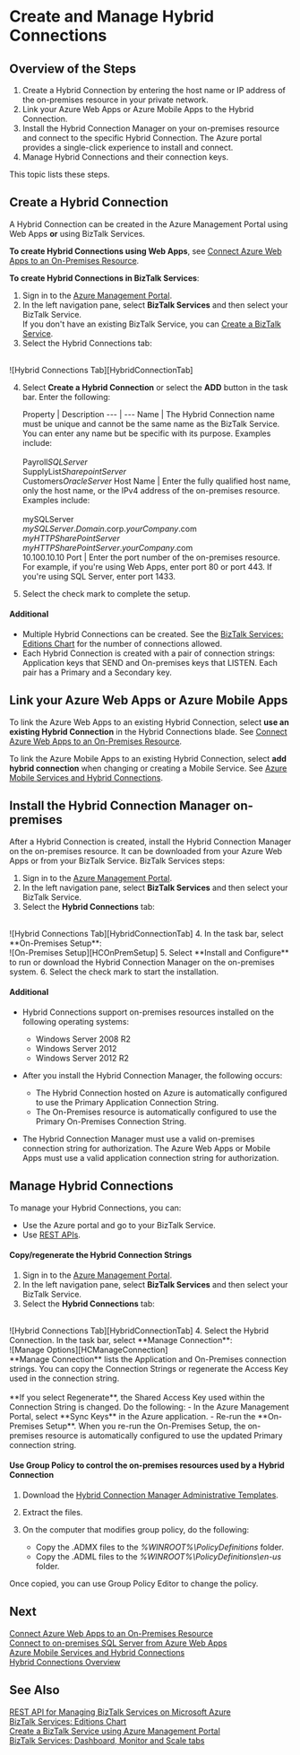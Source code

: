 <properties 
	pageTitle="Create and Manage Hybrid Connections | Azure" 
	description="Learn how to create a hybrid connection, manage the connection, and install the Hybrid Connection Manager. MABS, WABS" 
	services="biztalk-services" 
	documentationCenter="" 
	authors="MandiOhlinger" 
	manager="dwrede" 
	editor="cgronlun"/>

<tags 
	ms.service="biztalk-services" 
	ms.workload="integration" 
	ms.tgt_pltfrm="na" 
	ms.devlang="na" 
	ms.topic="article" 
	ms.date="06/08/2015" 
	ms.author="mandia"/>


# Create and Manage Hybrid Connections


## Overview of the Steps
1. Create a Hybrid Connection by entering the host name or IP address of the on-premises resource in your private network.
2. Link your Azure Web Apps or Azure Mobile Apps to the Hybrid Connection.
3. Install the Hybrid Connection Manager on your on-premises resource and connect to the specific Hybrid Connection. The Azure portal provides a single-click experience to install and connect.
4. Manage Hybrid Connections and their connection keys.

This topic lists these steps. 


## <a name="CreateHybridConnection"></a>Create a Hybrid Connection

A Hybrid Connection can be created in the Azure Management Portal using Web Apps **or** using BizTalk Services. 

**To create Hybrid Connections using Web Apps**, see [Connect Azure Web Apps to an On-Premises Resource](../web-sites-hybrid-connection-get-started.md).

**To create Hybrid Connections in BizTalk Services**:

1. Sign in to the [Azure Management Portal](http://go.microsoft.com/fwlink/p/?LinkID=213885).
2. In the left navigation pane, select **BizTalk Services** and then select your BizTalk Service. 
<br/>If you don't have an existing BizTalk Service, you can [Create a BizTalk Service](biztalk-provision-services.md).
3. Select the Hybrid Connections tab:
<br/>
![Hybrid Connections Tab][HybridConnectionTab]

4. Select **Create a Hybrid Connection** or select the **ADD** button in the task bar. Enter the following:

	Property | Description
--- | ---
Name | The Hybrid Connection name must be unique and cannot be the same name as the BizTalk Service. You can enter any name but be specific with its purpose. Examples include:<br/><br/>Payroll*SQLServer*<br/>SupplyList*SharepointServer*<br/>Customers*OracleServer*
Host Name | Enter the fully qualified host name, only the host name, or the IPv4 address of the on-premises resource. Examples include:<br/><br/>mySQLServer<br/>*mySQLServer*.*Domain*.corp.*yourCompany*.com<br/>*myHTTPSharePointServer*<br/>*myHTTPSharePointServer*.*yourCompany*.com<br/>10.100.10.10
Port | Enter the port number of the on-premises resource. For example, if you're using Web Apps, enter port 80 or port 443. If you're using SQL Server, enter port 1433.

5. Select the check mark to complete the setup. 

#### Additional

- Multiple Hybrid Connections can be created. See the [BizTalk Services: Editions Chart](biztalk-editions-feature-chart.md) for the number of connections allowed. 
- Each Hybrid Connection is created with a pair of connection strings: Application keys that SEND and On-premises keys that LISTEN. Each pair has a Primary and a Secondary key. 


## <a name="LinkWebSite"></a>Link your Azure Web Apps or Azure Mobile Apps

To link the Azure Web Apps to an existing Hybrid Connection, select **use an existing Hybrid Connection** in the Hybrid Connections blade. See [Connect Azure Web Apps to an On-Premises Resource](../web-sites-hybrid-connection-get-started.md).

To link the Azure Mobile Apps to an existing Hybrid Connection, select **add hybrid connection** when changing or creating a Mobile Service. See [Azure Mobile Services and Hybrid Connections](../mobile-services-dotnet-backend-hybrid-connections-get-started.md).


## <a name="InstallHCM"></a>Install the Hybrid Connection Manager on-premises

After a Hybrid Connection is created, install the Hybrid Connection Manager on the on-premises resource. It can be downloaded from your Azure Web Apps or from your BizTalk Service. BizTalk Services steps: 

1. Sign in to the [Azure Management Portal](http://go.microsoft.com/fwlink/p/?LinkID=213885).
2. In the left navigation pane, select **BizTalk Services** and then select your BizTalk Service. 
3. Select the **Hybrid Connections** tab:
<br/>
![Hybrid Connections Tab][HybridConnectionTab]
4. In the task bar, select **On-Premises Setup**:
<br/>
![On-Premises Setup][HCOnPremSetup]
5. Select **Install and Configure** to run or download the Hybrid Connection Manager on the on-premises system. 
6. Select the check mark to start the installation. 

<!--
You can also download the Hybrid Connection Manager MSI file and copy the file to your on-premises resource. Specific steps:

1. Copy the on-premises primary Connection String. See [Manage Hybrid Connections](#ManageHybridConnection) in this topic for the specific steps.
2. Download the Hybrid Connection Manager MSI file. 
3. On the on-premises resource, install the Hybrid Connection Manager from the MSI file. 
4. Using Windows PowerShell, type: 
> Add-HybridConnection -ConnectionString “*Your On-Premises Connection String that you copied*” 
--> 

#### Additional
- Hybrid Connections support on-premises resources installed on the following operating systems:

	- Windows Server 2008 R2
	- Windows Server 2012
	- Windows Server 2012 R2


- After you install the Hybrid Connection Manager, the following occurs: 

	- The Hybrid Connection hosted on Azure is automatically configured to use the Primary Application Connection String. 
	- The On-Premises resource is automatically configured to use the Primary On-Premises Connection String.

- The Hybrid Connection Manager must use a valid on-premises connection string for authorization. The Azure Web Apps or  Mobile Apps must use a valid application connection string for authorization.


## <a name="ManageHybridConnection"></a>Manage Hybrid Connections
To manage your Hybrid Connections, you can:

- Use the Azure portal and go to your BizTalk Service. 
- Use [REST APIs](http://msdn.microsoft.com/library/azure/dn232347.aspx).

#### Copy/regenerate the Hybrid Connection Strings

1. Sign in to the [Azure Management Portal](http://go.microsoft.com/fwlink/p/?LinkID=213885).
2. In the left navigation pane, select **BizTalk Services** and then select your BizTalk Service. 
3. Select the **Hybrid Connections** tab:
<br/>
![Hybrid Connections Tab][HybridConnectionTab]
4. Select the Hybrid Connection. In the task bar, select **Manage Connection**:
<br/>
![Manage Options][HCManageConnection]
<br/>
**Manage Connection** lists the Application and On-Premises connection strings. You can copy the Connection Strings or regenerate the Access Key used in the connection string. 
<br/>
<br/>
**If you select Regenerate**, the Shared Access Key used within the Connection String is changed. Do the following:
- In the Azure Management Portal, select **Sync Keys** in the Azure application.
- Re-run the **On-Premises Setup**. When you re-run the On-Premises Setup, the on-premises resource is automatically configured to use the updated Primary connection string.


#### Use Group Policy to control the on-premises resources used by a Hybrid Connection

1. Download the [Hybrid Connection Manager Administrative Templates](http://www.microsoft.com/download/details.aspx?id=42963).
2. Extract the files.
3. On the computer that modifies group policy, do the following: 

	- Copy the .ADMX files to the *%WINROOT%\PolicyDefinitions* folder.
	- Copy the .ADML files to the *%WINROOT%\PolicyDefinitions\en-us* folder.

Once copied, you can use Group Policy Editor to change the policy.




## Next

[Connect Azure Web Apps to an On-Premises Resource](../web-sites-hybrid-connection-get-started.md)<br/>
[Connect to on-premises SQL Server from Azure Web Apps](../web-sites-hybrid-connection-connect-on-premises-sql-server.md)<br/>
[Azure Mobile Services and Hybrid Connections](../mobile-services-dotnet-backend-hybrid-connections-get-started.md)<br/>
[Hybrid Connections Overview](integration-hybrid-connection-overview.md)


## See Also

[REST API for Managing BizTalk Services on Microsoft Azure](http://msdn.microsoft.com/library/azure/dn232347.aspx)<br/>
[BizTalk Services: Editions Chart](biztalk-editions-feature-chart.md)<br/>
[Create a BizTalk Service using Azure Management Portal](biztalk-provision-services.md)<br/>
[BizTalk Services: Dashboard, Monitor and Scale tabs](biztalk-dashboard-monitor-scale-tabs.md)<br/>


[HybridConnectionTab]: ./media/integration-hybrid-connection-create-manage/WABS_HybridConnectionTab.png
[HCOnPremSetup]: ./media/integration-hybrid-connection-create-manage/WABS_HybridConnectionOnPremSetup.png
[HCManageConnection]: ./media/integration-hybrid-connection-create-manage/WABS_HybridConnectionManageConn.png 

<!---HONumber=62-->